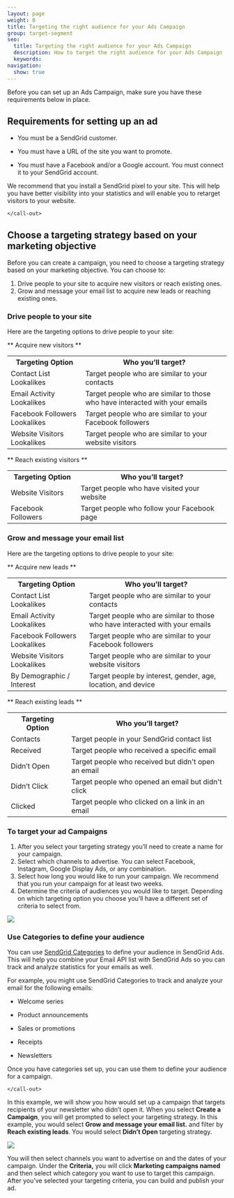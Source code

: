 ```yaml
---
layout: page
weight: 0
title: Targeting the right audience for your Ads Campaign
group: target-segment
seo:
  title: Targeting the right audience for your Ads Campaign
  description: How to target the right audience for your Ads Campaign
  keywords: 
navigation:
  show: true
---
```


Before you can set up an Ads Campaign, make sure you have these requirements below in place.

## Requirements for setting up an ad

* You must be a SendGrid customer.
* You must have a URL of the site you want to promote.
* You must have a Facebook and/or a Google account. You must connect it to your SendGrid account. 

    <call-out>

We recommend that you install a SendGrid pixel to your site. This will help you have better visibility into your statistics and will enable you to retarget visitors to your website.

    </call-out>

## Choose a targeting strategy based on your marketing objective

Before you can create a campaign, you need to choose a targeting strategy based on your marketing objective. You can choose to:

1. Drive people to your site to acquire new visitors or reach existing ones.
1. Grow and message your email list to acquire new leads or reaching existing ones.

### Drive people to your site 

Here are the targeting options to drive people to your site:

** Acquire new visitors **

<table>
  <tr>
    <th><span style="font-weight:bold">Targeting Option</span></th>
    <th><span style="font-weight:bold">Who you’ll target?</span></th>
  </tr>
  <tr>
    <td>Contact List Lookalikes</td>
    <td>Target people who are similar to your contacts</td>
  </tr>
  <tr>
    <td>Email Activity Lookalikes</td>
    <td>Target people who are similar to those who have interacted with your emails</td>
  </tr>
  <tr>
    <td>Facebook Followers Lookalikes</td>
    <td>Target people who are similar to your Facebook followers</td>
  </tr>
  <tr>
    <td>Website Visitors Lookalikes</td>
    <td>Target people who are similar to your website visitors</td>
  </tr>
</table>

** Reach existing visitors **

<table>
  <tr>
    <th><span style="font-weight:bold">Targeting Option</span></th>
    <th><span style="font-weight:bold">Who you’ll target?</span></th>
  </tr>
  <tr>
    <td>Website Visitors</td>
    <td>Target people who have visited your website</td>
  </tr>
  <tr>
    <td>Facebook Followers</td>
    <td>Target people who follow your Facebook page</td>
  </tr>
</table>

### Grow and message your email list

Here are the targeting options to drive people to your site:

** Acquire new leads **

<table>
  <tr>
    <th><span style="font-weight:bold">Targeting Option</span></th>
    <th><span style="font-weight:bold">Who you’ll target?</span></th>
  </tr>
  <tr>
    <td>Contact List Lookalikes</td>
    <td>Target people who are similar to your contacts</td>
  </tr>
  <tr>
    <td>Email Activity Lookalikes</td>
    <td>Target people who are similar to those who have interacted with your emails</td>
  </tr>
  <tr>
    <td>Facebook Followers Lookalikes</td>
    <td>Target people who are similar to your Facebook followers</td>
  </tr>
  <tr>
    <td>Website Visitors Lookalikes</td>
    <td>Target people who are similar to your website visitors</td>
  </tr>
  <tr>
    <td>By Demographic / Interest</td>
    <td>Target people by interest, gender, age, location, and device</td>
  </tr>
</table>
** Reach existing leads **

<table>
  <tr>
    <th><span style="font-weight:bold">Targeting Option</span></th>
    <th><span style="font-weight:bold">Who you’ll target?</span></th>
  </tr>
  <tr>
    <td>Contacts</td>
    <td>Target people in your SendGrid contact list</td>
  </tr>
  <tr>
    <td>Received</td>
    <td>Target people who received a specific email</td>
  </tr>
  <tr>
    <td>Didn’t Open</td>
    <td>Target people who received but didn't open an email</td>
  </tr>
  <tr>
    <td>Didn’t Click</td>
    <td>Target people who opened an email but didn't click</td>
  </tr>
  <tr>
    <td>Clicked</td>
    <td>Target people who clicked on a link in an email</td>
  </tr>
</table>

### To target your ad Campaigns

1. After you select your targeting strategy you’ll need to create a name for your campaign.
1. Select which channels to advertise. You can select Facebook, Instagram, Google Display Ads, or any combination.
1. Select how long you would like to run your campaign. We recommend that you run your campaign for at least two weeks. 
1. Determine the criteria of audiences you would like to target. Depending on which targeting option you choose you’ll have a different set of criteria to select from. 

![]({{root_url}}/images/targetingoverview.png)

### Use Categories to define your audience

You can use [SendGrid Categories](https://sendgrid.com/docs/API_Reference/SMTP_API/categories.html) to define your audience in SendGrid Ads. This will help you combine your Email API list with SendGrid Ads so you can track and analyze statistics for your emails as well.
 
For example, you might use SendGrid Categories to track and analyze your email for the following emails:
* Welcome series
* Product announcements
* Sales or promotions
* Receipts
* Newsletters

   <call-out>
   
Once you have categories set up, you can use them to define your audience for a campaign. 

    </call-out>
    
In this example, we will show you how would set up a campaign that targets recipients of your newsletter who didn’t open it.
When you select **Create a Campaign**, you will get prompted to select your targeting strategy. In this example, you would select **Grow and message your email list.** and filter by **Reach existing leads**. You would select **Didn’t Open** targeting strategy.

![]({{root_url}}/images/targeting-didnotopen.gif)

You will then select channels you want to advertise on and the dates of your campaign. Under the **Criteria,** you will click **Marketing campaigns named** and then select which category you want to use to target this campaign. After you’ve selected your targeting criteria, you can build and publish your ad.


